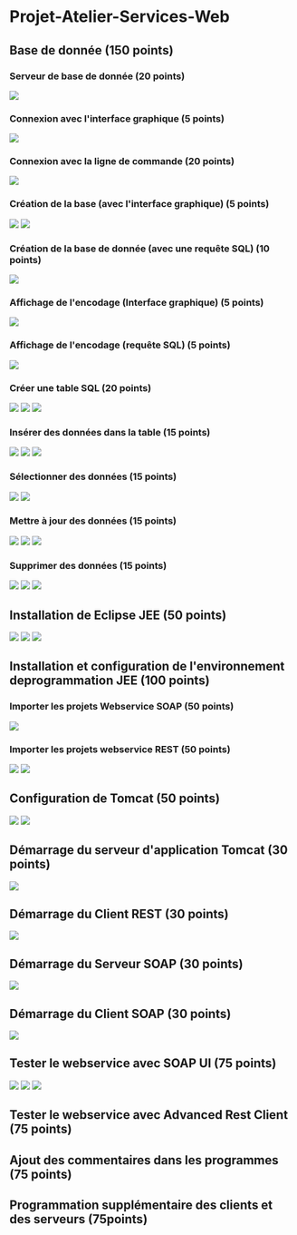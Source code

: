 # Projet-Atelier-Services-Web

## Base de donnée (150 points)

### Serveur de base de donnée (20 points)

![](ScreenCaptures/1.png)

### Connexion avec l'interface graphique (5 points)

![](ScreenCaptures/2.png)

### Connexion avec la ligne de commande (20 points)

![](ScreenCaptures/3.png)

### Création de la base (avec l'interface graphique) (5 points)

![](ScreenCaptures/4.png)
![](ScreenCaptures/5.png)

### Création de la base de donnée (avec une requête SQL) (10 points)

![](ScreenCaptures/6.png)

### Affichage de l'encodage (Interface graphique) (5 points)

![](ScreenCaptures/7.png)

### Affichage de l'encodage (requête SQL) (5 points)

![](ScreenCaptures/8.png)

### Créer une table SQL (20 points)

![](ScreenCaptures/9.png)
![](ScreenCaptures/10.png)
![](ScreenCaptures/11.png)

### Insérer des données dans la table (15 points)

![](ScreenCaptures/12.png)
![](ScreenCaptures/13.png)
![](ScreenCaptures/14.png)

### Sélectionner des données (15 points)

![](ScreenCaptures/15.png)
![](ScreenCaptures/16.png)

### Mettre à jour des données (15 points)

![](ScreenCaptures/17.png)
![](ScreenCaptures/18.png)
![](ScreenCaptures/19.png)

### Supprimer des données (15 points)

![](ScreenCaptures/20.png)
![](ScreenCaptures/21.png)
![](ScreenCaptures/22.png)

## Installation de Eclipse JEE (50 points)

![](ScreenCaptures/23.png)
![](ScreenCaptures/24.png)
![](ScreenCaptures/25.png)

## Installation et configuration de l'environnement deprogrammation JEE (100 points)


### Importer les projets Webservice SOAP (50 points)

![](ScreenCaptures/27.png)

### Importer les projets webservice REST (50 points)

![](ScreenCaptures/28.png)
![](ScreenCaptures/29.png)

## Configuration de Tomcat (50 points)

![](ScreenCaptures/26.png)
![](ScreenCaptures/31.png)

## Démarrage du serveur d'application Tomcat (30 points)

![](ScreenCaptures/30.png)

## Démarrage du Client REST (30 points)

![](ScreenCaptures/34.png)

## Démarrage du Serveur SOAP (30 points)

![](ScreenCaptures/33.png)

## Démarrage du Client SOAP (30 points)

![](ScreenCaptures/35.png)

## Tester le webservice avec SOAP UI (75 points)

![](ScreenCaptures/36.png)
![](ScreenCaptures/37.png)
![](ScreenCaptures/38.png)

## Tester le webservice avec Advanced Rest Client (75 points)


## Ajout des commentaires dans les programmes (75 points)


## Programmation supplémentaire des clients et des serveurs (75points)

